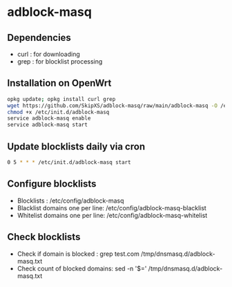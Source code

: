 # adblock-masq

## Dependencies
- curl : for downloading
- grep : for blocklist processing

## Installation on OpenWrt
```bash
opkg update; opkg install curl grep
wget https://github.com/SkipXS/adblock-masq/raw/main/adblock-masq -O /etc/init.d/adblock-masq
chmod +x /etc/init.d/adblock-masq
service adblock-masq enable
service adblock-masq start
```

## Update blocklists daily via cron
```bash
0 5 * * * /etc/init.d/adblock-masq start
```

## Configure blocklists
- Blocklists					: /etc/config/adblock-masq
- Blacklist domains one per line: /etc/config/adblock-masq-blacklist
- Whitelist domains one per line: /etc/config/adblock-masq-whitelist

## Check blocklists
- Check if domain is blocked	: grep test.com /tmp/dnsmasq.d/adblock-masq.txt
- Check count of blocked domains: sed -n '$=' /tmp/dnsmasq.d/adblock-masq.txt
